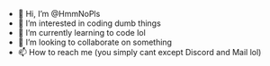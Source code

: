 - 👋 Hi, I’m @HmmNoPls
- 👀 I’m interested in coding dumb things
- 🌱 I’m currently learning to code lol
- 💞️ I’m looking to collaborate on something
- 📫 How to reach me (you simply cant except Discord and Mail lol)
